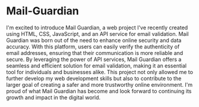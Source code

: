 # Mail-Guardian
I'm excited to introduce Mail Guardian, a web project I've recently created using HTML, CSS, JavaScript, and an API service for email validation. Mail Guardian was born out of the need to enhance online security and data accuracy. With this platform, users can easily verify the authenticity of email addresses, ensuring that their communication is more reliable and secure. By leveraging the power of API services, Mail Guardian offers a seamless and efficient solution for email validation, making it an essential tool for individuals and businesses alike. This project not only allowed me to further develop my web development skills but also to contribute to the larger goal of creating a safer and more trustworthy online environment. I'm proud of what Mail Guardian has become and look forward to continuing its growth and impact in the digital world.
